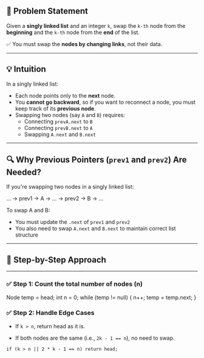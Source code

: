 

## 🚩 Problem Statement

Given a **singly linked list** and an integer `k`, swap the `k-th` node from the **beginning** and the `k-th` node from the **end** of the list.

✅ You must swap the **nodes by changing links**, not their data.

---

## 💡 Intuition

In a singly linked list:

- Each node points only to the **next** node.
- You **cannot go backward**, so if you want to reconnect a node, you must keep track of its **previous node**.
- Swapping two nodes (say `A` and `B`) requires:
  - Connecting `prevA.next` to `B`
  - Connecting `prevB.next` to `A`
  - Swapping `A.next` and `B.next`

---

## 🔍 Why Previous Pointers (`prev1` and `prev2`) Are Needed?

If you're swapping two nodes in a singly linked list:

... → prev1 → A → ... → prev2 → B → ...



To swap A and B:

- You must update the `.next` of `prev1` and `prev2`
- You also need to swap `A.next` and `B.next` to maintain correct list structure

---

## 🧠 Step-by-Step Approach

---

### ✅ Step 1: Count the total number of nodes (n)


Node temp = head;
int n = 0;
while (temp != null) {
    n++;
    temp = temp.next;
}

### ✅ Step 2: Handle Edge Cases

- If `k > n`, return head as it is.
    
- If both nodes are the same (i.e., `2k - 1 == n`), no need to swap.
    

`if (k > n || 2 * k - 1 == n) return head;`